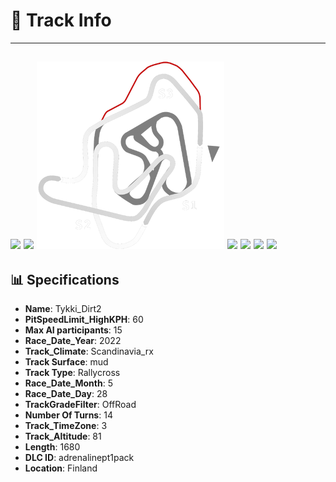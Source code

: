 # 🏁 Track Info

---
![](image_1.jpg)
![](image_2.jpg)
![](image_3.jpg)
![](image_4.jpg)
![](image_5.jpg)
![](image_6.jpg)
![](image_7.jpg)
---

## 📊 Specifications

- **Name**: Tykki_Dirt2
- **PitSpeedLimit_HighKPH**: 60
- **Max AI participants**: 15
- **Race_Date_Year**: 2022
- **Track_Climate**: Scandinavia_rx
- **Track Surface**: mud
- **Track Type**: Rallycross
- **Race_Date_Month**: 5
- **Race_Date_Day**: 28
- **TrackGradeFilter**: OffRoad
- **Number Of Turns**: 14
- **Track_TimeZone**: 3
- **Track_Altitude**: 81
- **Length**: 1680
- **DLC ID**: adrenalinept1pack
- **Location**: Finland
